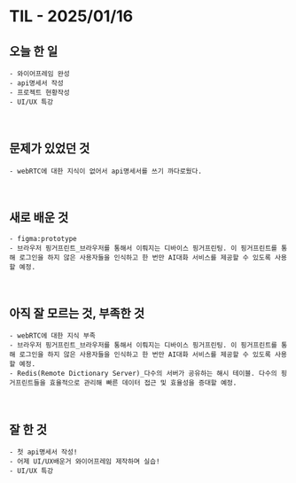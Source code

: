 # TIL - 2025/01/16


## 오늘 한 일
    - 와이어프레임 완성
    - api명세서 작성
    - 프로젝트 현황작성
    - UI/UX 특강
<br>

## 문제가 있었던 것
    - webRTC에 대한 지식이 없어서 api명세서를 쓰기 까다로웠다.
<br>

## 새로 배운 것
    - figma:prototype
    - 브라우저 핑거프린트_브라우저를 통해서 이뤄지는 디바이스 핑거프린팅. 이 핑거프린트를 통해 로그인을 하지 않은 사용자들을 인식하고 한 번만 AI대화 서비스를 제공할 수 있도록 사용할 예정.
<br>

## 아직 잘 모르는 것, 부족한 것
    - webRTC에 대한 지식 부족
    - 브라우저 핑거프린트_브라우저를 통해서 이뤄지는 디바이스 핑거프린팅. 이 핑거프린트를 통해 로그인을 하지 않은 사용자들을 인식하고 한 번만 AI대화 서비스를 제공할 수 있도록 사용할 예정.
    - Redis(Remote Dictionary Server)_다수의 서버가 공유하는 해시 테이블. 다수의 핑거프린트들을 효율적으로 관리해 빠른 데이터 접근 및 효율성을 증대할 예정.

<br>

## 잘 한 것
    - 첫 api명세서 작성!
    - 어제 UI/UX배운거 와이어프레임 제작하며 실습!
    - UI/UX 특강
